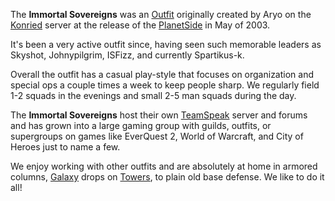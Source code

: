 The **Immortal Sovereigns** was an [Outfit](../terminology/Outfit.md)
originally created by Aryo on the [Konried](../etc/Konried.md) server
at the release of the [PlanetSide](../etc/PlanetSide.md) in May of 2003.

It's been a very active outfit since, having seen such memorable leaders
as Skyshot, Johnypilgrim, ISFizz, and currently Spartikus-k.

Overall the outfit has a casual play-style that focuses on organization
and special ops a couple times a week to keep people sharp. We regularly
field 1-2 squads in the evenings and small 2-5 man squads during the
day.

The **Immortal Sovereigns** host their own
[TeamSpeak](../etc/TeamSpeak.md) server and forums and has grown into a
large gaming group with guilds, outfits, or supergroups on games like
EverQuest 2, World of Warcraft, and City of Heroes just to name a few.

We enjoy working with other outfits and are absolutely at home in
armored columns, [Galaxy](../vehicles/Galaxy.md) drops on
[Towers](../locations/Towers.md), to plain old base defense. We like to do it
all!
